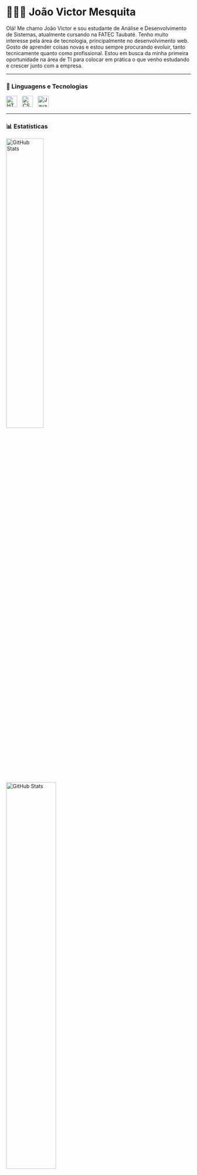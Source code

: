 # 👩🏻‍💻 João Victor Mesquita

Olá! Me chamo João Victor e sou estudante de Análise e Desenvolvimento de Sistemas, atualmente cursando na FATEC Taubaté. Tenho muito interesse pela área de tecnologia, principalmente no desenvolvimento web.
<br>
Gosto de aprender coisas novas e estou sempre procurando evoluir, tanto tecnicamente quanto como profissional. Estou em busca da minha primeira oportunidade na área de TI para colocar em prática o que venho estudando e crescer junto com a empresa.

---

### 🤖 Linguagens e Tecnologias

<img 
    align="left" 
    alt="HTML"
    title="HTML" 
    width="30px" 
    style="padding-right: 10px;" 
    src="https://cdn.jsdelivr.net/gh/devicons/devicon@latest/icons/html5/html5-original.svg" 
/>
<img 
    align="left" 
    alt="CSS" 
    title="CSS"
    width="30px" 
    style="padding-right: 10px;" 
    src="https://cdn.jsdelivr.net/gh/devicons/devicon@latest/icons/css3/css3-original.svg" 
/>
<img 
    align="left" 
    alt="JavaScript" 
    title="JavaScript"
    width="30px" 
    style="padding-right: 10px;" 
    src="https://cdn.jsdelivr.net/gh/devicons/devicon@latest/icons/javascript/javascript-original.svg" 
/>

<br>
<br>

---

### 📊 Estatísticas

<p>
  <img 
    align="left" 
    alt="GitHub Stats" 
    height="45%" 
    style="padding-right: 10px;" 
    src="https://github-readme-stats.vercel.app/api?username=joaomesquita01&show_icons=true&theme=tokyonight&include_all_commits=true&locale=pt-br" 
  />

<img 
      align="left" 
      alt="GitHub Stats" 
      height="52%" 
      src="https://github-readme-stats.vercel.app/api/top-langs/?username=joaomesquita01&theme=tokyonight&layout=compact&custom_title=Tecnologias&langs_count=9" 
  />
